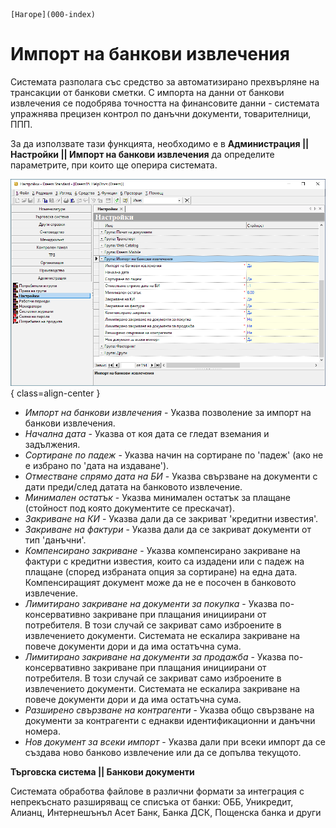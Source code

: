 ```{only} html
[Нагоре](000-index)
```

# Импорт на банкови извлечения

Системата разполага със средство за автоматизирано прехвърляне на трансакции от банкови сметки. С импорта на данни от банкови извлечения се подобрява точността на финансовите данни - системата упражнява прецизен контрол по данъчни документи, товарителници, ППП.  

За да използвате тази функцията, необходимо е в **Администрация || Настройки || Импорт на банкови извлечения** да определите параметрите, при които ще оперира системата.   

![](20241121-bank-statement-import1.png){ class=align-center }

- *Импорт на банкови извлечения* - Указва позволение за импорт на банкови извлечения.  
- *Начална дата* - Указва от коя дата се гледат вземания и задължения.  
- *Сортиране по падеж* - Указва начин на сортиране по 'падеж' (ако не е избрано по 'дата на издаване').  
- *Отместване спрямо дата на БИ* - Указва свързване на документи с дати преди/след датата на банковото извлечение.  
- *Минимален остатък* - Указва минимален остатък за плащане (стойност под която документите се прескачат).  
- *Закриване на КИ* - Указва дали да се закриват 'кредитни известия'.  
- *Закриване на фактури* - Указва дали да се закриват документи от тип 'данъчни'.  
- *Компенсирано закриване* - Указва компенсирано закриване на фактури с кредитни известия, които са издадени или с падеж на плащане (според избраната опция за сортиране) на една дата. Компенсиращият документ може да не е посочен в банковото извлечение.  
- *Лимитирано закриване на документи за покупка* - Указва по-консервативно закриване при плащания инициирани от потребителя. В този случай се закриват само изброените в извлечението документи. Системата не ескалира закриване на повече документи дори и да има остатъчна сума.  
- *Лимитирано закриване на документи за продажба* - Указва по-консервативно закриване при плащания инициирани от потребителя. В този случай се закриват само изброените в извлечението документи. Системата не ескалира закриване на повече документи дори и да има остатъчна сума.  
- *Разширено свързване на контрагенти* - Указва общо свързване на документи за контрагенти с еднакви идентификационни и данъчни номера.  
- *Нов документ за всеки импорт* - Указва дали при всеки импорт да се създава ново банково извлечение или да се допълва текущото.  

**Търговска система || Банкови документи**

Системата обработва файлове в различни формати за интеграция с непрекъснато разширяващ се списъка от банки: ОББ, Уникредит, Алианц, Интернешънъл Асет Банк, Банка ДСК, Пощенска банка и други
